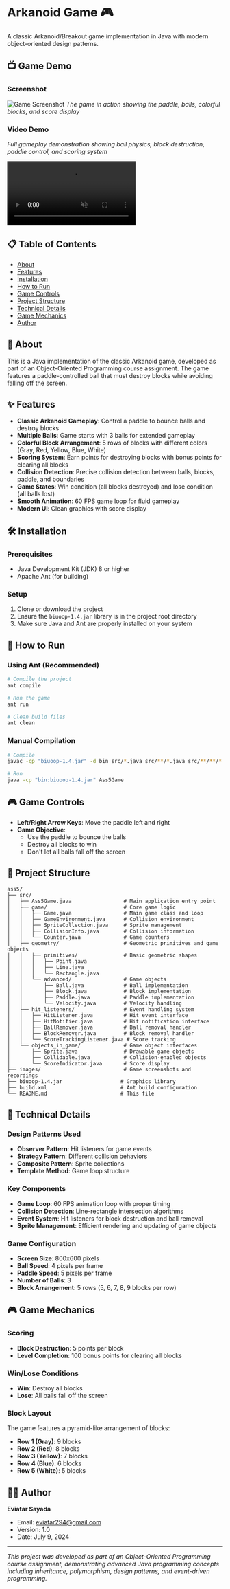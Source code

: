 # Arkanoid Game 🎮

A classic Arkanoid/Breakout game implementation in Java with modern object-oriented design patterns.

## 📺 Game Demo

### Screenshot
![Game Screenshot](assets/images/demo.png)
*The game in action showing the paddle, balls, colorful blocks, and score display*

### Video Demo
*Full gameplay demonstration showing ball physics, block destruction, paddle control, and scoring system*

<!-- README.md -->
<video controls muted loop style="max-width: 100%; height: auto;">
  <source src="./assets/videos/demo.mp4" type="video/mp4">
  <!-- Fallback for browsers that don’t support the <video> tag -->
  Sorry, your browser doesn’t support HTML5 video.
</video>


## 📋 Table of Contents
- [About](#about)
- [Features](#features)
- [Installation](#installation)
- [How to Run](#how-to-run)
- [Game Controls](#game-controls)
- [Project Structure](#project-structure)
- [Technical Details](#technical-details)
- [Game Mechanics](#game-mechanics)
- [Author](#author)

## 🎯 About

This is a Java implementation of the classic Arkanoid game, developed as part of an Object-Oriented Programming course assignment. The game features a paddle-controlled ball that must destroy blocks while avoiding falling off the screen.

## ✨ Features

- **Classic Arkanoid Gameplay**: Control a paddle to bounce balls and destroy blocks
- **Multiple Balls**: Game starts with 3 balls for extended gameplay
- **Colorful Block Arrangement**: 5 rows of blocks with different colors (Gray, Red, Yellow, Blue, White)
- **Scoring System**: Earn points for destroying blocks with bonus points for clearing all blocks
- **Collision Detection**: Precise collision detection between balls, blocks, paddle, and boundaries
- **Game States**: Win condition (all blocks destroyed) and lose condition (all balls lost)
- **Smooth Animation**: 60 FPS game loop for fluid gameplay
- **Modern UI**: Clean graphics with score display

## 🛠️ Installation

### Prerequisites
- Java Development Kit (JDK) 8 or higher
- Apache Ant (for building)

### Setup
1. Clone or download the project
2. Ensure the `biuoop-1.4.jar` library is in the project root directory
3. Make sure Java and Ant are properly installed on your system

## 🚀 How to Run

### Using Ant (Recommended)
```bash
# Compile the project
ant compile

# Run the game
ant run

# Clean build files
ant clean
```

### Manual Compilation
```bash
# Compile
javac -cp "biuoop-1.4.jar" -d bin src/*.java src/**/*.java src/**/**/*.java

# Run
java -cp "bin:biuoop-1.4.jar" Ass5Game
```

## 🎮 Game Controls

- **Left/Right Arrow Keys**: Move the paddle left and right
- **Game Objective**: 
  - Use the paddle to bounce the balls
  - Destroy all blocks to win
  - Don't let all balls fall off the screen

## 📁 Project Structure

```
ass5/
├── src/
│   ├── Ass5Game.java                 # Main application entry point
│   ├── game/                         # Core game logic
│   │   ├── Game.java                 # Main game class and loop
│   │   ├── GameEnvironment.java      # Collision environment
│   │   ├── SpriteCollection.java     # Sprite management
│   │   ├── CollisionInfo.java        # Collision information
│   │   └── Counter.java              # Game counters
│   ├── geometry/                     # Geometric primitives and game objects
│   │   ├── primitives/               # Basic geometric shapes
│   │   │   ├── Point.java
│   │   │   ├── Line.java
│   │   │   └── Rectangle.java
│   │   └── advanced/                 # Game objects
│   │       ├── Ball.java             # Ball implementation
│   │       ├── Block.java            # Block implementation
│   │       ├── Paddle.java           # Paddle implementation
│   │       └── Velocity.java         # Velocity handling
│   ├── hit_listeners/                # Event handling system
│   │   ├── HitListener.java          # Hit event interface
│   │   ├── HitNotifier.java          # Hit notification interface
│   │   ├── BallRemover.java          # Ball removal handler
│   │   ├── BlockRemover.java         # Block removal handler
│   │   └── ScoreTrackingListener.java # Score tracking
│   └── objects_in_game/              # Game object interfaces
│       ├── Sprite.java               # Drawable game objects
│       ├── Collidable.java           # Collision-enabled objects
│       └── ScoreIndicator.java       # Score display
├── images/                           # Game screenshots and recordings
├── biuoop-1.4.jar                   # Graphics library
├── build.xml                        # Ant build configuration
└── README.md                        # This file
```

## 🔧 Technical Details

### Design Patterns Used
- **Observer Pattern**: Hit listeners for game events
- **Strategy Pattern**: Different collision behaviors
- **Composite Pattern**: Sprite collections
- **Template Method**: Game loop structure

### Key Components
- **Game Loop**: 60 FPS animation loop with proper timing
- **Collision Detection**: Line-rectangle intersection algorithms
- **Event System**: Hit listeners for block destruction and ball removal
- **Sprite Management**: Efficient rendering and updating of game objects

### Game Configuration
- **Screen Size**: 800x600 pixels
- **Ball Speed**: 4 pixels per frame
- **Paddle Speed**: 5 pixels per frame
- **Number of Balls**: 3
- **Block Arrangement**: 5 rows (5, 6, 7, 8, 9 blocks per row)

## 🎮 Game Mechanics

### Scoring
- **Block Destruction**: 5 points per block
- **Level Completion**: 100 bonus points for clearing all blocks

### Win/Lose Conditions
- **Win**: Destroy all blocks
- **Lose**: All balls fall off the screen

### Block Layout
The game features a pyramid-like arrangement of blocks:
- **Row 1 (Gray)**: 9 blocks
- **Row 2 (Red)**: 8 blocks  
- **Row 3 (Yellow)**: 7 blocks
- **Row 4 (Blue)**: 6 blocks
- **Row 5 (White)**: 5 blocks

## 👨‍💻 Author

**Eviatar Sayada**
- Email: eviatar294@gmail.com
- Version: 1.0
- Date: July 9, 2024

---

*This project was developed as part of an Object-Oriented Programming course assignment, demonstrating advanced Java programming concepts including inheritance, polymorphism, design patterns, and event-driven programming.* 
